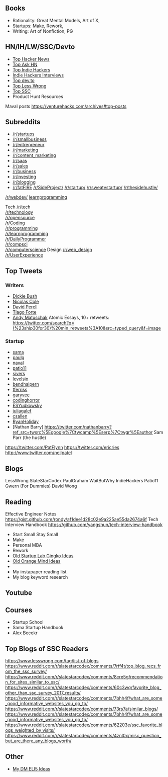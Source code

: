 ## Books
- Rationality: Great Mental Models, Art of X, 
- Startups: Make, Rework, 
- Writing: Art of Nonfiction, PG

## HN/IH/LW/SSC/Devto
- [Top Hacker News](https://hn.algolia.com/)
- [Top Ask HN](https://hn.algolia.com/ask-hn)
- [Top Indie Hackers](https://www.indiehackers.com/top/all-time)
- [Indie Hackers Interviews](https://www.indiehackers.com/interviews/page/1)
- [Top dev.to](https://dev.to/top/infinity)
- [Top Less Wrong](https://www.lesswrong.com/allPosts?sortedBy=top&timeframe=allTime)
- [Top SSC](https://www.reddit.com/r/slatestarcodex/top/)
- Product Hunt Resources

Maval posts
https://venturehacks.com/archives#top-posts

## Subreddits
- [/r/startups](https://www.reddit.com/r/startups/top/?sort=top&t=all)
- [/r/smallbusiness](https://www.reddit.com/r/smallbusiness/top/)
- [/r/entrepreneur](https://www.reddit.com/r/Entrepreneur/top/)
- [/r/marketing](https://www.reddit.com/r/marketing/top/)
- [/r/content_marketing](https://www.reddit.com/r/content_marketing/top/)
- [/r/saas](https://www.reddit.com/r/SaaS/top/)
- [/r/sales](https://www.reddit.com/r/sales/top/)
- [/r/business](https://www.reddit.com/r/business/top/)
- [/r/investing](https://www.reddit.com/r/investing/top/)
- [/r/blogging](https://www.reddit.com/r/Blogging/top/)
- [/r/fatFIRE](https://www.reddit.com/r/fatFIRE/)
[/r/SideProject/](https://www.reddit.com/r/SideProject/)
[/r/startup/](https://www.reddit.com/r/startup/)
[/r/sweatystartup/](https://www.reddit.com/r/sweatystartup/)
[/r/thesidehustle/](https://www.reddit.com/r/thesidehustle/)

[/r/webdev/](https://www.reddit.com/r/webdev/)
[learnprogramming](https://www.reddit.com/r/learnprogramming)

Tech
[/r/tech](https://reddit.com/r/tech)  
[/r/technology](https://reddit.com/r/technology)  
[/r/opensource](https://reddit.com/r/opensource)  
[/r/Coding](https://reddit.com/r/Coding)  
[/r/programming](https://reddit.com/r/programming)  
[/r/learnprogramming](https://reddit.com/r/learnprogramming)  
[/r/DailyProgrammer](https://reddit.com/r/DailyProgrammer)  
[/r/compsci](https://reddit.com/r/compsci)  
[/r/computerscience](https://reddit.com/r/computerscience)
Design
[/r/web_design](https://reddit.com/r/web_design)  
[/r/UserExperience](https://reddit.com/r/UserExperience)

## Top Tweets
### Writers
- [Dickie Bush](https://mobile.twitter.com/search?q=from%3Adickiebush%20min_retweets%3A100&src=typed_query&f=top)
- [Nicolas Cole](https://mobile.twitter.com/search?q=from%3ANicolascole77%20min_retweets%3A100&src=typed_query&f=top)
- [David Perell](https://mobile.twitter.com/search?q=from%3Adavid_perell%20min_retweets%3A100&src=typed_query&f=top)
- [Tiago Forte](https://mobile.twitter.com/search?q=from%3Afortelabs%20min_retweets%3A100&src=typed_query&f=top)
- [Andy Matuschak](https://mobile.twitter.com/search?q=from%3Aandy_matuschak%20min_retweets%3A100&src=typed_query&f=top)
Atomic Essays, 10+ retweets:
https://twitter.com/search?q=(%23ship30for30)%20min_retweets%3A10&src=typed_query&f=image
### Startup
- [sama](https://mobile.twitter.com/search?q=from%3Asama%20min_retweets%3A100&src=typed_query&f=top)
- [paulg](https://mobile.twitter.com/search?q=from%3Apaulg%20min_retweets%3A100&src=typed_query&f=top)
- [naval](https://mobile.twitter.com/search?q=from%3Anaval%20min_retweets%3A100&src=typed_query&f=top)
- [patio11](https://mobile.twitter.com/search?q=from%3Apatio11%20min_retweets%3A100&src=typed_query&f=top)
- [sivers](https://mobile.twitter.com/search?q=from%3Asivers%20min_retweets%3A50&src=typed_query&f=top)
- [levelsio](https://mobile.twitter.com/search?q=from%3Alevelsio%20min_retweets%3A100&src=typed_query&f=top)
- [bendhalpern](https://mobile.twitter.com/search?q=from%3Abendhalpern%20min_retweets%3A100&src=typed_query&f=top)
- [tferriss](https://mobile.twitter.com/search?q=from%3Atferriss%20min_retweets%3A100&src=typed_query&f=top)
- [garyvee](https://mobile.twitter.com/search?q=from%3Agaryvee%20min_retweets%3A100&src=typed_query&f=top)
- [codinghorror](https://mobile.twitter.com/search?q=from%3Acodinghorror%20min_retweets%3A100&src=typed_query&f=top)
- [ESYudkowsky](https://mobile.twitter.com/search?q=from%3AESYudkowsky%20min_retweets%3A100&src=typed_query&f=top)
- [juliagalef](https://mobile.twitter.com/search?q=from%3Ajuliagalef%20min_retweets%3A100&src=typed_query&f=top)
- [csallen](https://mobile.twitter.com/search?q=from%3Acsallen%20min_retweets%3A100&src=typed_query&f=top)
- [RyanHoliday](https://mobile.twitter.com/search?q=from%3ARyanHoliday%20min_retweets%3A100&src=typed_query&f=top)
- [Nathan Barry]
https://twitter.com/nathanbarry?ref_src=twsrc%5Egoogle%7Ctwcamp%5Eserp%7Ctwgr%5Eauthor
Sam Parr (the hustle)

https://twitter.com/PatFlynn
https://twitter.com/ericries
http://www.twitter.com/neilpatel

## Blogs
LessWrong
SlateStarCodex
PaulGraham
WaitButWhy
IndieHackers
Patio11
Gwern (For Dummies)
David Wong

## Reading
Effective Engineer Notes
https://gist.github.com/rondy/af1dee1d28c02e9a225ae55da2674a6f
Tech Interview Handbook
https://github.com/yangshun/tech-interview-handbook

- Start Small Stay Small
- Make
- Personal MBA
- Rework
- [Old Startup Lab Gingko Ideas](https://gingkoapp.com/app#7f7c216067846fe0050000a3)
- [Old Orange Mind Ideas](https://gingkoapp.com/app#7125993f9fbfff27c2000041)
- 
- My instapaper reading list
- My blog keyword research

## Youtube

## Courses
- Startup School
- Sama Startup Handbook
- Alex Becekr
## Top Blogs of SSC Readers
https://www.lesswrong.com/tag/list-of-blogs
https://www.reddit.com/r/slatestarcodex/comments/7rff4t/top_blog_recs_from_the_ssc_survey/
https://www.reddit.com/r/slatestarcodex/comments/8cre5g/recommendation_for_sites_similar_to_ssc/
https://www.reddit.com/r/slatestarcodex/comments/60c3wq/favorite_blog_other_than_ssc_survey_2017_results/
https://www.reddit.com/r/slatestarcodex/comments/7bhh4f/what_are_some_good_informative_websites_you_go_to/
https://www.reddit.com/r/slatestarcodex/comments/73rs7a/similar_blogs/
https://www.reddit.com/r/slatestarcodex/comments/7bhh4f/what_are_some_good_informative_websites_you_go_to/
https://www.reddit.com/r/slatestarcodex/comments/62203e/ssc_favorite_blogs_weighted_by_visits/
https://www.reddit.com/r/slatestarcodex/comments/4znl0x/misc_question_but_are_there_any_blogs_worth/

## Other
- [My DM ELI5 Ideas](https://gingkoapp.com/app#7404ce185753d3faa6000034)